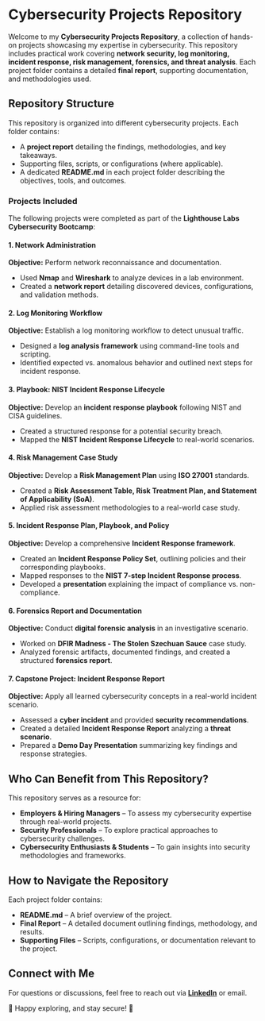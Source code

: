 # Cybersecurity Projects Repository

Welcome to my **Cybersecurity Projects Repository**, a collection of hands-on projects showcasing my expertise in cybersecurity. This repository includes practical work covering **network security, log monitoring, incident response, risk management, forensics, and threat analysis**. Each project folder contains a detailed **final report**, supporting documentation, and methodologies used.

## Repository Structure

This repository is organized into different cybersecurity projects. Each folder contains:
- A **project report** detailing the findings, methodologies, and key takeaways.
- Supporting files, scripts, or configurations (where applicable).
- A dedicated **README.md** in each project folder describing the objectives, tools, and outcomes.

### Projects Included

The following projects were completed as part of the **Lighthouse Labs Cybersecurity Bootcamp**:

#### 1. Network Administration
**Objective:** Perform network reconnaissance and documentation.  
- Used **Nmap** and **Wireshark** to analyze devices in a lab environment.
- Created a **network report** detailing discovered devices, configurations, and validation methods.

#### 2. Log Monitoring Workflow
**Objective:** Establish a log monitoring workflow to detect unusual traffic.  
- Designed a **log analysis framework** using command-line tools and scripting.
- Identified expected vs. anomalous behavior and outlined next steps for incident response.

#### 3. Playbook: NIST Incident Response Lifecycle
**Objective:** Develop an **incident response playbook** following NIST and CISA guidelines.  
- Created a structured response for a potential security breach.
- Mapped the **NIST Incident Response Lifecycle** to real-world scenarios.

#### 4. Risk Management Case Study
**Objective:** Develop a **Risk Management Plan** using **ISO 27001** standards.  
- Created a **Risk Assessment Table, Risk Treatment Plan, and Statement of Applicability (SoA)**.
- Applied risk assessment methodologies to a real-world case study.

#### 5. Incident Response Plan, Playbook, and Policy
**Objective:** Develop a comprehensive **Incident Response framework**.  
- Created an **Incident Response Policy Set**, outlining policies and their corresponding playbooks.
- Mapped responses to the **NIST 7-step Incident Response process**.
- Developed a **presentation** explaining the impact of compliance vs. non-compliance.

#### 6. Forensics Report and Documentation
**Objective:** Conduct **digital forensic analysis** in an investigative scenario.  
- Worked on **DFIR Madness - The Stolen Szechuan Sauce** case study.
- Analyzed forensic artifacts, documented findings, and created a structured **forensics report**.

#### 7. Capstone Project: Incident Response Report
**Objective:** Apply all learned cybersecurity concepts in a real-world incident scenario.  
- Assessed a **cyber incident** and provided **security recommendations**.
- Created a detailed **Incident Response Report** analyzing a **threat scenario**.
- Prepared a **Demo Day Presentation** summarizing key findings and response strategies.

## Who Can Benefit from This Repository?

This repository serves as a resource for:
- **Employers & Hiring Managers** – To assess my cybersecurity expertise through real-world projects.
- **Security Professionals** – To explore practical approaches to cybersecurity challenges.
- **Cybersecurity Enthusiasts & Students** – To gain insights into security methodologies and frameworks.

## How to Navigate the Repository

Each project folder contains:
- **README.md** – A brief overview of the project.
- **Final Report** – A detailed document outlining findings, methodology, and results.
- **Supporting Files** – Scripts, configurations, or documentation relevant to the project.

## Connect with Me

For questions or discussions, feel free to reach out via **[LinkedIn](your-link-here)** or email.

🔐 Happy exploring, and stay secure! 🚀
